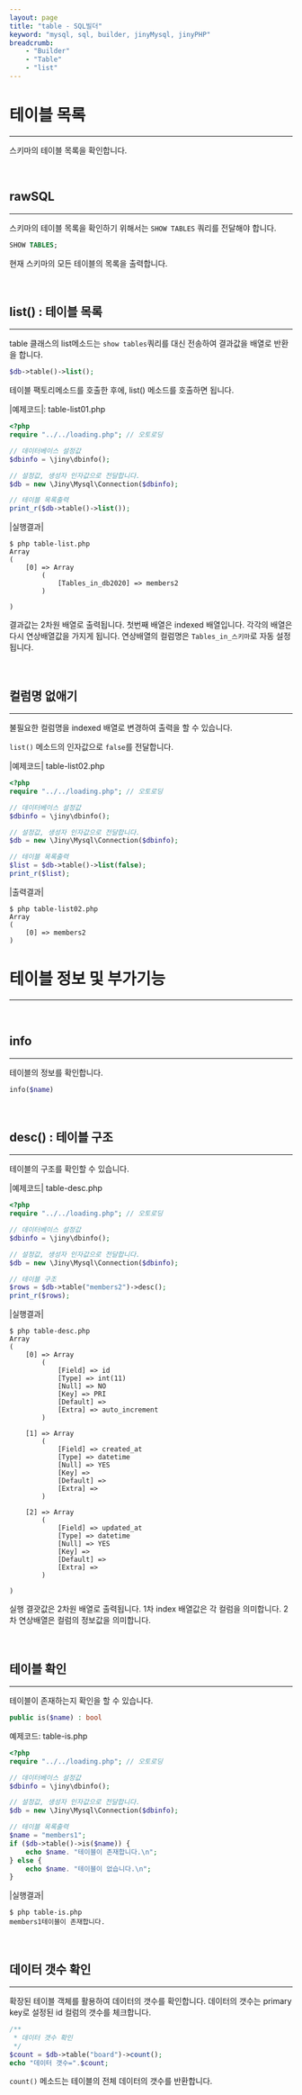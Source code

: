 ```yaml
---
layout: page
title: "table - SQL빌더"
keyword: "mysql, sql, builder, jinyMysql, jinyPHP"
breadcrumb:
    - "Builder"
    - "Table"
    - "list"
---
```


# 테이블 목록
---
스키마의 테이블 목록을 확인합니다.

<br>

## rawSQL
---
스키마의 테이블 목록을 확인하기 위해서는 `SHOW TABLES` 쿼리를 전달해야 합니다. 

```sql
SHOW TABLES;
```

현재 스키마의 모든 테이블의 목록을 출력합니다.

<br>

## list() : 테이블 목록
---
table 클래스의 list메소드는 `show tables`쿼리를 대신 전송하여 결과값을 배열로 반환을 합니다.

```php
$db->table()->list();
```
테이블 팩토리메소드를 호출한 후에, list() 메소드를 호출하면 됩니다.

|예제코드|: table-list01.php
```php
<?php
require "../../loading.php"; // 오토로딩

// 데이터베이스 설정값
$dbinfo = \jiny\dbinfo();

// 설정값, 생성자 인자값으로 전달합니다.
$db = new \Jiny\Mysql\Connection($dbinfo);

// 테이블 목록출력
print_r($db->table()->list());
```

|실행결과|
```console
$ php table-list.php 
Array
(
    [0] => Array
        (
            [Tables_in_db2020] => members2
        )

)
```

결과값는 2차원 배열로 출력됩니다.
첫번째 배열은 indexed 배열입니다. 각각의 배열은 다시 연상배열값을 가지게 됩니다.
연상배열의 컬럼명은 `Tables_in_스키마`로 자동 설정 됩니다.

<br>

## 컬럼명 없애기
---
불필요한 컬럼명을 indexed 배열로 변경하여 출력을 할 수 있습니다.

`list()` 메소드의 인자값으로 `false`를 전달합니다.

|예제코드| table-list02.php
```php
<?php
require "../../loading.php"; // 오토로딩

// 데이터베이스 설정값
$dbinfo = \jiny\dbinfo();

// 설정값, 생성자 인자값으로 전달합니다.
$db = new \Jiny\Mysql\Connection($dbinfo);

// 테이블 목록출력
$list = $db->table()->list(false);
print_r($list);
```

|출력결과|
```console
$ php table-list02.php 
Array
(
    [0] => members2
)
```


# 테이블 정보 및 부가기능
---

<br>

## info
---
테이블의 정보를 확인합니다.

```php
info($name)
```

<br>

## desc() : 테이블 구조
---
테이블의 구조를 확인할 수 있습니다.

|예제코드| table-desc.php
```php
<?php
require "../../loading.php"; // 오토로딩

// 데이터베이스 설정값
$dbinfo = \jiny\dbinfo();

// 설정값, 생성자 인자값으로 전달합니다.
$db = new \Jiny\Mysql\Connection($dbinfo);

// 테이블 구조
$rows = $db->table("members2")->desc();
print_r($rows);
```

|실행결과|
```console
$ php table-desc.php
Array
(
    [0] => Array
        (
            [Field] => id
            [Type] => int(11)
            [Null] => NO
            [Key] => PRI
            [Default] =>
            [Extra] => auto_increment
        )

    [1] => Array
        (
            [Field] => created_at
            [Type] => datetime
            [Null] => YES
            [Key] =>
            [Default] =>
            [Extra] =>
        )

    [2] => Array
        (
            [Field] => updated_at
            [Type] => datetime
            [Null] => YES
            [Key] =>
            [Default] =>
            [Extra] =>
        )

)
```
실행 결괏값은 2차원 배열로 출력됩니다. 1차 index 배열값은 각 컬럼을 의미합니다.
2차 연상배열은 컬럼의 정보값을 의미합니다.

<br>


## 테이블 확인
---
테이블이 존재하는지 확인을 할 수 있습니다.

```php
public is($name) : bool
```

예제코드: table-is.php
```php
<?php
require "../../loading.php"; // 오토로딩

// 데이터베이스 설정값
$dbinfo = \jiny\dbinfo();

// 설정값, 생성자 인자값으로 전달합니다.
$db = new \Jiny\Mysql\Connection($dbinfo);

// 테이블 목록출력
$name = "members1";
if ($db->table()->is($name)) {
    echo $name. "테이블이 존재합니다.\n";
} else {
    echo $name. "테이블이 없습니다.\n";
}
```

|실행결과|
```console
$ php table-is.php 
members1테이블이 존재합니다.
```

<br>

## 데이터 갯수 확인
---
확장된 테이블 객체를 활용하여 데이터의 갯수를 확인합니다. 데이터의 갯수는 primary key로 설정된 id 컬럼의 갯수를 체크합니다.

```php
/**
 * 데이터 갯수 확인
 */
$count = $db->table("board")->count();
echo "데이터 갯수=".$count;
```

`count()` 메소드는 테이블의 전체 데이터의 갯수를 반환합니다. 

<br>

